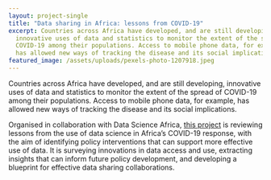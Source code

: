 ```yaml
---
layout: project-single
title: "Data sharing in Africa: lessons from COVID-19"
excerpt: Countries across Africa have developed, and are still developing,
  innovative uses of data and statistics to monitor the extent of the spread of
  COVID-19 among their populations. Access to mobile phone data, for example,
  has allowed new ways of tracking the disease and its social implications.
featured_image: /assets/uploads/pexels-photo-1207918.jpeg
---
```

Countries across Africa have developed, and are still developing, innovative uses of data and statistics to monitor the extent of the spread of COVID-19 among their populations. Access to mobile phone data, for example, has allowed new ways of tracking the disease and its social implications.

Organised in collaboration with Data Science Africa, [this project](https://mamutorine.github.io/about/) is reviewing lessons from the use of data science in Africa’s COVID-19 response, with the aim of identifying policy interventions that can support more effective use of data. It is surveying innovations in data access and use, extracting insights that can inform future policy development, and developing a blueprint for effective data sharing collaborations.